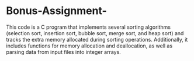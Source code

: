 # Bonus-Assignment-

This code is a C program that implements several sorting algorithms (selection sort, insertion sort, bubble sort, merge sort, 
and heap sort) and tracks the extra memory allocated during sorting operations. Additionally, it includes functions 
for memory allocation and deallocation, as well as parsing data from input files into integer arrays.
